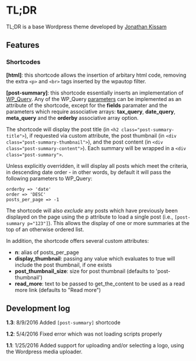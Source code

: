 # TL;DR

TL;DR is a base Wordpress theme developed by [Jonathan Kissam](http://jonathankissam.com)

## Features

### Shortcodes

__[html]__: this shortcode allows the insertion of arbitary html code, removing the extra `<p>` and `<br>` tags inserted by the wpautop filter.

__[post-summary]__: this shortcode essentially inserts an implementation of [WP_Query](https://codex.wordpress.org/Class_Reference/WP_Query). Any of the WP_Query [parameters](https://codex.wordpress.org/Class_Reference/WP_Query#Parameters) can be implemented as an attribute of the shortcode, except for the __fields__ paramater and the parameters which require associative arrays: __tax_query__, __date_query__, __meta_query__ and the __orderby__ associative array option.

The shortcode will display the post title (in `<h2 class="post-summary-title">`), if requested via custom attribute, the post thumbnail (in `<div class="post-summary-thumbnail">`), and the post content (in `<div class="post-summary-content">`). Each summary will be wrapped in a `<div class="post-summary">`.

Unless explicitly overridden, it will display all posts which meet the criteria, in descending date order - in other words, by default it will pass the following parameters to WP_Query:

`orderby => 'date'`  
`order => 'DESC'`  
`posts_per_page => -1`

The shortcode will also _exclude_ any posts which have previously been displayed on the page using the p attribute to load a single post (i.e., `[post-summary p="123"]`). This allows the display of one or more summaries at the top of an otherwise ordered list.

In addition, the shortcode offers several custom attributes:

* __n__: alias of posts_per_page
* __display_thumbnail__: passing any value which evaluates to true will include the post thumbnail, if one exists
* __post_thumbnail_size__: size for post thumbnail (defaults to 'post-thumbnail')
* __read_more__: text to be passed to get_the_content to be used as a read more link (defaults to "Read more")

## Development log

__1.3__: 8/9/2016 Added `[post-summary]` shortcode

__1.2__: 5/4/2016 Fixed error which was not loading scripts properly 

__1.1__: 1/25/2016 Added support for uploading and/or selecting a logo, using the Wordpress media uploader. 
